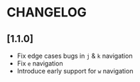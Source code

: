 # CHANGELOG

## [1.1.0]

- Fix edge cases bugs in `j` & `k` navigation
- Fix `e` navigation
- Introduce early support for `w` navigation
